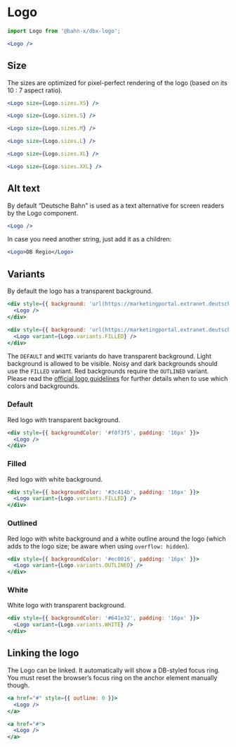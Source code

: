 # Logo

```js
import Logo from '@bahn-x/dbx-logo';
```

```jsx +jsxpreview +highlight="Logo"
<Logo />
```

## Size

The sizes are optimized for pixel-perfect rendering of the logo (based on its 10 : 7 aspect ratio).

```jsx +jsxpreview +highlight="size={Logo.sizes.XS}" .columns
<Logo size={Logo.sizes.XS} />
```

```jsx +jsxpreview +highlight="size={Logo.sizes.S}" .columns
<Logo size={Logo.sizes.S} />
```

```jsx +jsxpreview +highlight="size={Logo.sizes.M}" .columns
<Logo size={Logo.sizes.M} />
```

```jsx +jsxpreview +highlight="size={Logo.sizes.L}" .columns
<Logo size={Logo.sizes.L} />
```

```jsx +jsxpreview +highlight="size={Logo.sizes.XL}" .columns
<Logo size={Logo.sizes.XL} />
```

```jsx +jsxpreview +highlight="size={Logo.sizes.XXL}" .columns
<Logo size={Logo.sizes.XXL} />
```

## Alt text

By default “Deutsche Bahn” is used as a text alternative for screen readers by the Logo component.

```jsx +jsxpreview
<Logo />
```

In case you need another string, just add it as a children:

```jsx +jsxpreview +highlight="DB Regio"
<Logo>DB Regio</Logo>
```

## Variants

By default the logo has a transparent background.

```jsx +jsxpreview +highlight=/variant=[^ ]+/,/backgroundColor: '.+?'/ .columns +showmore=1,3
<div style={{ background: 'url(https://marketingportal.extranet.deutschebahn.com/sites/default/files/190902_DB_Bildwelt_Assets_sf3_3.png) 0 0/cover', padding: '16px', height: '200px', display: 'flex', alignItems: 'center' }}>
  <Logo />
</div>
```

```jsx +jsxpreview +highlight=/variant=[^ ]+/,/background: '.+?'/ .columns +showmore=1,3
<div style={{ background: 'url(https://marketingportal.extranet.deutschebahn.com/sites/default/files/190902_DB_Bildwelt_Assets_sf4_2.png) 0 0/cover', padding: '16px', height: '200px', display: 'flex', alignItems: 'center' }}>
  <Logo variant={Logo.variants.FILLED} />
</div>
```

The `DEFAULT` and `WHITE` variants do have transparent background. Light background is allowed to be visible. Noisy and dark backgrounds should use the `FILLED` variant. Red backgrounds require the `OUTLINED` variant. Please read the [official logo guidelines][marke:logo] for further details when to use which colors and backgrounds.

### Default

Red logo with transparent background.

```jsx +jsxpreview +highlight=/variant=[^ ]+/,/backgroundColor: '.+?'/ .right +showmore=1,3
<div style={{ backgroundColor: '#f0f3f5', padding: '16px' }}>
  <Logo />
</div>
```

### Filled

Red logo with white background.

```jsx +jsxpreview +highlight=/variant=[^ ]+/,/backgroundColor: '.+?'/ .right +showmore=1,3
<div style={{ backgroundColor: '#3c414b', padding: '16px' }}>
  <Logo variant={Logo.variants.FILLED} />
</div>
```

### Outlined

Red logo with white background and a white outline around the logo (which adds to the logo size; be aware when using `overflow: hidden`).

```jsx +jsxpreview +highlight=/variant=[^ ]+/,/backgroundColor: '.+?'/ .right +showmore=1,3
<div style={{ backgroundColor: '#ec0016', padding: '16px' }}>
  <Logo variant={Logo.variants.OUTLINED} />
</div>
```

### White

White logo with transparent background.

```jsx +jsxpreview +highlight=/variant=[^ ]+/,/backgroundColor: '.+?'/ .right +showmore=1,3
<div style={{ backgroundColor: '#641e32', padding: '16px' }}>
  <Logo variant={Logo.variants.WHITE} />
</div>
```

## Linking the logo

The Logo can be linked. It automatically will show a DB-styled focus ring. You must reset the browser’s focus ring on the anchor element manually though.

```jsx +jsxpreview .good .columns +highlight="outline: 0"
<a href="#" style={{ outline: 0 }}>
  <Logo />
</a>
```

```jsx +jsxpreview .bad .columns
<a href="#">
  <Logo />
</a>
```

[marke:logo]: https://marketingportal.extranet.deutschebahn.com/en/logo-2
